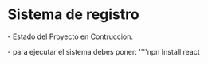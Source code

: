 <h1> Sistema de registro  </h1>
<p>- Estado del Proyecto en Contruccion.</p>
- para ejecutar el sistema debes poner:
''''npn Install react

